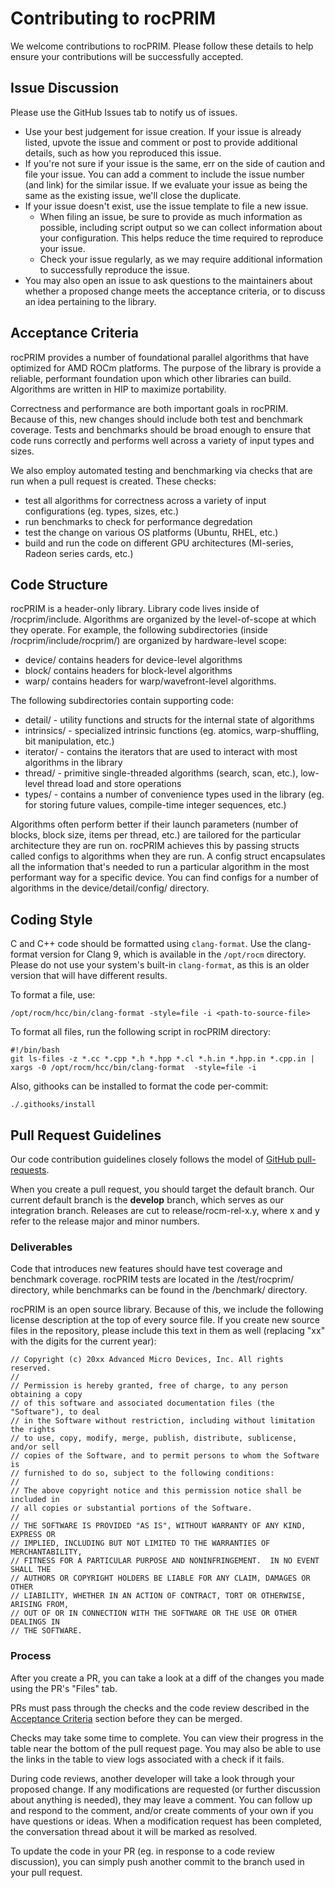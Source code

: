 <head>
  <meta charset="UTF-8">
  <meta name="description" content="Contributing to rocPRIM">
  <meta name="keywords" content="ROCm, contributing, rocPRIM">
</head>

# Contributing to rocPRIM #

We welcome contributions to rocPRIM.  Please follow these details to help ensure your contributions will be successfully accepted.

## Issue Discussion ##

Please use the GitHub Issues tab to notify us of issues.

* Use your best judgement for issue creation. If your issue is already listed, upvote the issue and
  comment or post to provide additional details, such as how you reproduced this issue.
* If you're not sure if your issue is the same, err on the side of caution and file your issue.
  You can add a comment to include the issue number (and link) for the similar issue. If we evaluate
  your issue as being the same as the existing issue, we'll close the duplicate.
* If your issue doesn't exist, use the issue template to file a new issue.
  * When filing an issue, be sure to provide as much information as possible, including script output so
    we can collect information about your configuration. This helps reduce the time required to
    reproduce your issue.
  * Check your issue regularly, as we may require additional information to successfully reproduce the
    issue.
* You may also open an issue to ask questions to the maintainers about whether a proposed change
  meets the acceptance criteria, or to discuss an idea pertaining to the library.

## Acceptance Criteria ##

rocPRIM provides a number of foundational parallel algorithms that have optimized for AMD ROCm platforms.
The purpose of the library is provide a reliable, performant foundation upon which other libraries can build.
Algorithms are written in HIP to maximize portability.

Correctness and performance are both important goals in rocPRIM. Because of this, new changes should include
both test and benchmark coverage. Tests and benchmarks should be broad enough to ensure that code runs correctly
and performs well across a variety of input types and sizes.

We also employ automated testing and benchmarking via checks that are run when a pull request is created.
These checks:
- test all algorithms for correctness across a variety of input configurations (eg. types, sizes, etc.)
- run benchmarks to check for performance degredation
- test the change on various OS platforms (Ubuntu, RHEL, etc.)
- build and run the code on different GPU architectures (MI-series, Radeon series cards, etc.)

## Code Structure ##

rocPRIM is a header-only library. Library code lives inside of /rocprim/include.
Algorithms are organized by the level-of-scope at which they operate. For example,
the following subdirectories (inside /rocprim/include/rocprim/) are organized by 
hardware-level scope:
* device/ contains headers for device-level algorithms
* block/ contains headers for block-level algorithms
* warp/ contains headers for warp/wavefront-level algorithms.

The following subdirectories contain supporting code:
* detail/ - utility functions and structs for the internal state of algorithms
* intrinsics/ - specialized intrinsic functions (eg. atomics, warp-shuffling, bit manipulation, etc.)
* iterator/ - contains the iterators that are used to interact with most algorithms in the library
* thread/ - primitive single-threaded algorithms (search, scan, etc.), low-level thread load and store operations
* types/ - contains a number of convenience types used in the library (eg. for storing future values, compile-time integer sequences, etc.)

Algorithms often perform better if their launch parameters (number of blocks, block size, items per thread, etc.) are tailored for the particular architecture they are run on.
rocPRIM achieves this by passing structs called configs to algorithms when they are run. A config struct encapsulates all the information that's needed to run a particular algorithm
in the most performant way for a specific device. You can find configs for a number of algorithms in the device/detail/config/ directory.

## Coding Style ##

C and C++ code should be formatted using `clang-format`. Use the clang-format version for Clang 9, which is available in the `/opt/rocm` directory. Please do not use your system's built-in `clang-format`, as this is an older version that will have different results.

To format a file, use:

```
/opt/rocm/hcc/bin/clang-format -style=file -i <path-to-source-file>
```

To format all files, run the following script in rocPRIM directory:

```
#!/bin/bash
git ls-files -z *.cc *.cpp *.h *.hpp *.cl *.h.in *.hpp.in *.cpp.in | xargs -0 /opt/rocm/hcc/bin/clang-format  -style=file -i
```

Also, githooks can be installed to format the code per-commit:

```
./.githooks/install
```

## Pull Request Guidelines ##

Our code contribution guidelines closely follows the model of [GitHub pull-requests](https://help.github.com/articles/using-pull-requests/).

When you create a pull request, you should target the default branch. Our current default branch is the **develop** branch, which serves as our integration branch.
Releases are cut to release/rocm-rel-x.y, where x and y refer to the release major and minor numbers.

### Deliverables ###

Code that introduces new features should have test coverage and benchmark coverage. 
rocPRIM tests are located in the /test/rocprim/ directory, while benchmarks can be found in the /benchmark/ directory.

rocPRIM is an open source library. Because of this, we include the following license description at the top of every source file.
If you create new source files in the repository, please include this text in them as well (replacing "xx" with the digits for the current year):
```
// Copyright (c) 20xx Advanced Micro Devices, Inc. All rights reserved.
//
// Permission is hereby granted, free of charge, to any person obtaining a copy
// of this software and associated documentation files (the "Software"), to deal
// in the Software without restriction, including without limitation the rights
// to use, copy, modify, merge, publish, distribute, sublicense, and/or sell
// copies of the Software, and to permit persons to whom the Software is
// furnished to do so, subject to the following conditions:
//
// The above copyright notice and this permission notice shall be included in
// all copies or substantial portions of the Software.
//
// THE SOFTWARE IS PROVIDED "AS IS", WITHOUT WARRANTY OF ANY KIND, EXPRESS OR
// IMPLIED, INCLUDING BUT NOT LIMITED TO THE WARRANTIES OF MERCHANTABILITY,
// FITNESS FOR A PARTICULAR PURPOSE AND NONINFRINGEMENT.  IN NO EVENT SHALL THE
// AUTHORS OR COPYRIGHT HOLDERS BE LIABLE FOR ANY CLAIM, DAMAGES OR OTHER
// LIABILITY, WHETHER IN AN ACTION OF CONTRACT, TORT OR OTHERWISE, ARISING FROM,
// OUT OF OR IN CONNECTION WITH THE SOFTWARE OR THE USE OR OTHER DEALINGS IN
// THE SOFTWARE.
```

### Process ###

After you create a PR, you can take a look at a diff of the changes you made using the PR's "Files" tab.

PRs must pass through the checks and the code review described in the [Acceptance Criteria](#acceptance-criteria) section before they can be merged.

Checks may take some time to complete. You can view their progress in the table near the bottom of the pull request page. You may also be able to use the links in the table
to view logs associated with a check if it fails.

During code reviews, another developer will take a look through your proposed change. If any modifications are requested (or further discussion about anything is
needed), they may leave a comment. You can follow up and respond to the comment, and/or create comments of your own if you have questions or ideas.
When a modification request has been completed, the conversation thread about it will be marked as resolved.

To update the code in your PR (eg. in response to a code review discussion), you can simply push another commit to the branch used in your pull request.